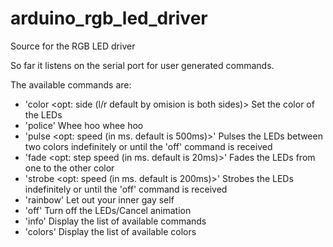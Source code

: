 arduino_rgb_led_driver
======================

Source for the RGB LED driver

So far it listens on the serial port for user generated commands.

The available commands are:
- 'color <color> <opt: side (l/r default by omision is both sides)>
    Set the color of the LEDs
- 'police'
    Whee hoo whee hoo
- 'pulse <color> <opt: speed (in ms. default is 500ms)>'
    Pulses the LEDs between two colors indefinitely or until the 'off' command is received
- 'fade <from> <to> <opt: step speed (in ms. default is 20ms)>'
    Fades the LEDs from one to the other color
- 'strobe <color> <opt: speed (in ms. default is 200ms)>'
    Strobes the LEDs indefinitely or until the 'off' command is received
- 'rainbow'
    Let out your inner gay self
- 'off'
    Turn off the LEDs/Cancel animation
- 'info'
    Display the list of available commands
- 'colors'
    Display the list of available colors
